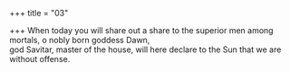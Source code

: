 +++
title = "03"

+++
When today you will share out a share to the superior men among  mortals, o nobly born goddess Dawn,  
god Savitar, master of the house, will here declare to the Sun that we are  without offense.  
